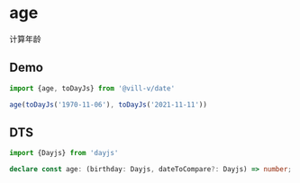 # age

计算年龄

## Demo

```ts
import {age, toDayJs} from '@vill-v/date'

age(toDayJs('1970-11-06'), toDayJs('2021-11-11'))
```

## DTS

```ts
import {Dayjs} from 'dayjs'

declare const age: (birthday: Dayjs, dateToCompare?: Dayjs) => number;
```

